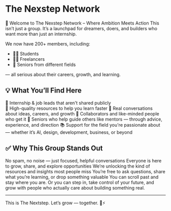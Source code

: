 # The Nexstep Network

🚀 Welcome to The Nexstep Network – Where Ambition Meets Action
This isn’t just a group. It’s a launchpad for dreamers, doers, and builders who want more than just an internship.

We now have 200+ members, including:

- 👨‍🎓 Students
- 🧑‍💻 Freelancers
- 🧠 Seniors from different fields

— all serious about their careers, growth, and learning.

## 💡 What You’ll Find Here

💼 Internship & job leads that aren't shared publicly<br>
🔗 High-quality resources to help you learn faster
💬 Real conversations about ideas, careers, and growth
🤝 Collaborators and like-minded people who get it
🧭 Seniors who help guide others like mentors — through advice, experience, and direction
📚 Support for the field you're passionate about — whether it’s AI, design, development, business, or beyond

## ✅ Why This Group Stands Out

No spam, no noise — just focused, helpful conversations
Everyone is here to grow, share, and explore opportunities
We’re unlocking the kind of resources and insights most people miss
You’re free to ask questions, share what you’re learning, or drop something valuable
You can scroll past and stay where you are.
Or you can step in, take control of your future, and grow with people who actually care about building something real.

<hr>

This is The Nextstep. Let’s grow — together. 🌱⚡
